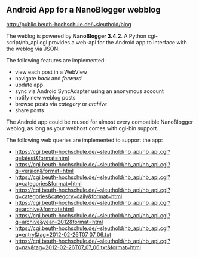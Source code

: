 ## Android App for a NanoBlogger webblog

http://public.beuth-hochschule.de/~sleuthold/blog


The weblog is powered by **NanoBlogger 3.4.2**. A Python cgi-script/nb_api.cgi provides a web-api for the Android app to interface with the weblog via JSON.

The following features are implemented:

* view each post in a WebView
* navigate *back* and *forward*
* update app
* sync via Android SyncAdapter using an anonymous account
* notify new weblog posts
* browse posts via *category* or *archive*
* share posts


The Android app could be reused for almost every compatible NanoBlogger weblog, as long as your webhost comes with cgi-bin support.


The following web queries are implemented to support the app:

* https://cgi.beuth-hochschule.de/~sleuthold/nb_api/nb_api.cgi?q=latest&format=html
* https://cgi.beuth-hochschule.de/~sleuthold/nb_api/nb_api.cgi?q=version&format=html
* https://cgi.beuth-hochschule.de/~sleuthold/nb_api/nb_api.cgi?q=categories&format=html
* https://cgi.beuth-hochschule.de/~sleuthold/nb_api/nb_api.cgi?q=categories&category=daily&format=html
* https://cgi.beuth-hochschule.de/~sleuthold/nb_api/nb_api.cgi?q=archive&format=html
* https://cgi.beuth-hochschule.de/~sleuthold/nb_api/nb_api.cgi?q=archive&year=2012&format=html
* https://cgi.beuth-hochschule.de/~sleuthold/nb_api/nb_api.cgi?q=entry&tag=2012-02-26T07_07_06.txt
* https://cgi.beuth-hochschule.de/~sleuthold/nb_api/nb_api.cgi?q=nav&tag=2012-02-26T07_07_06.txt&format=html
